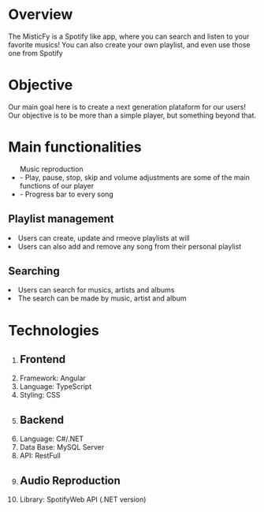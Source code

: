 <h1>Overview</h1>

<p>The MisticFy is a Spotify like app, where you can search and listen to your favorite musics! You can also create your own playlist, and even use those one from Spotify</p>

<h1>Objective</h1>

<p>Our main goal here is to create a next generation plataform for our users! Our objective is to be more than a simple player, but something beyond that. </p>


<h1>Main functionalities</h1>

<ul>Music reproduction
<li>- Play, pause, stop, skip and volume adjustments are some of the main functions of our player</li>
<li>- Progress bar to every song</li>
</ul>

<h2>Playlist management</h2>
<li> Users can create, update and rmeove playlists at will</li>
<li> Users can also add and remove any song from their personal playlist</li>

<h2>Searching</h2>
<li> Users can search for musics, artists and albums</li>
<li> The search can be made by music, artist and album</li>
</ul>

<h1>Technologies</h1>

<ol> 
<li><h2>Frontend</h2>
<li>Framework: Angular</li>
<li>Language: TypeScript</li>
<li>Styling: CSS</li>
</li>

<li><h2>Backend</h2>
<li>Language: C#/.NET</li>
<li>Data Base: MySQL Server</li>
<li>API: RestFull</li>
</li>

<li><h2>Audio Reproduction</h2>
<li>Library: SpotifyWeb API (.NET version)</li>
</li>
</ol>